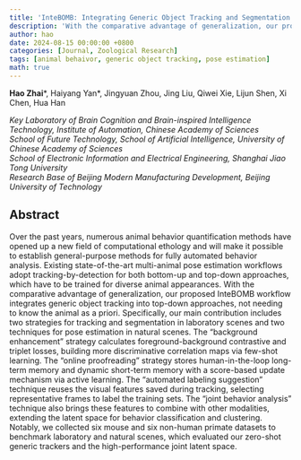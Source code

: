 ```yaml
---
title: 'InteBOMB: Integrating Generic Object Tracking and Segmentation with Pose Estimation for Animal Behavioral Analysis'
description: 'With the comparative advantage of generalization, our proposed InteBOMB workflow integrates generic object tracking into top-down approaches, not needing to know the animal as a priori.'
author: hao
date: 2024-08-15 00:00:00 +0800
categories: [Journal, Zoological Research]
tags: [animal behaivor, generic object tracking, pose estimation]
math: true
---
```


**Hao Zhai**\*, Haiyang Yan\*, Jingyuan Zhou, Jing Liu, Qiwei Xie, Lijun Shen, Xi Chen, Hua Han

*Key Laboratory of Brain Cognition and Brain-inspired Intelligence Technology, Institute of Automation, Chinese Academy of Sciences* <br>
*School of Future Technology, School of Artificial Intelligence, University of Chinese Academy of Sciences* <br>
*School of Electronic Information and Electrical Engineering, Shanghai Jiao Tong University* <br>
*Research Base of Beijing Modern Manufacturing Development, Beijing University of Technology*

## Abstract

Over the past years, numerous animal behavior quantification methods have opened up a new field of computational ethology and will make it possible to establish general-purpose methods for fully automated behavior analysis. Existing state-of-the-art multi-animal pose estimation workflows adopt tracking-by-detection for both bottom-up and top-down approaches, which have to be trained for diverse animal appearances. With the comparative advantage of generalization, our proposed InteBOMB workflow integrates generic object tracking into top-down approaches, not needing to know the animal as a priori. Specifically, our main contribution includes two strategies for tracking and segmentation in laboratory scenes and two techniques for pose estimation in natural scenes. The “background enhancement” strategy calculates foreground-background contrastive and triplet losses, building more discriminative correlation maps via few-shot learning. The “online proofreading” strategy stores human-in-the-loop long-term memory and dynamic short-term memory with a score-based update mechanism via active learning. The “automated labeling suggestion” technique reuses the visual features saved during tracking, selecting representative frames to label the training sets. The “joint behavior analysis” technique also brings these features to combine with other modalities, extending the latent space for behavior classification and clustering. Notably, we collected six mouse and six non-human primate datasets to benchmark laboratory and natural scenes, which evaluated our zero-shot generic trackers and the high-performance joint latent space.
